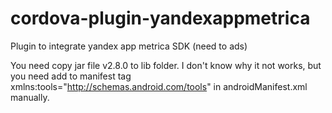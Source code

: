 # cordova-plugin-yandexappmetrica
Plugin to integrate yandex app metrica SDK (need to ads)

You need copy jar file v2.8.0 to lib folder.
I don't know why it not works, but you need add to manifest tag xmlns:tools="http://schemas.android.com/tools" in androidManifest.xml manually.
